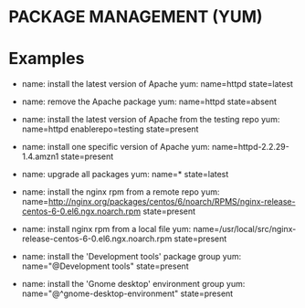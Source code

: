 # PACKAGE MANAGEMENT (YUM)
# Examples
- name: install the latest version of Apache
  yum: name=httpd state=latest

- name: remove the Apache package
  yum: name=httpd state=absent

- name: install the latest version of Apache from the testing repo
  yum: name=httpd enablerepo=testing state=present

- name: install one specific version of Apache
  yum: name=httpd-2.2.29-1.4.amzn1 state=present

- name: upgrade all packages
  yum: name=* state=latest

- name: install the nginx rpm from a remote repo
  yum: name=http://nginx.org/packages/centos/6/noarch/RPMS/nginx-release-centos-6-0.el6.ngx.noarch.rpm state=present

- name: install nginx rpm from a local file
  yum: name=/usr/local/src/nginx-release-centos-6-0.el6.ngx.noarch.rpm state=present

- name: install the 'Development tools' package group
  yum: name="@Development tools" state=present

- name: install the 'Gnome desktop' environment group
  yum: name="@^gnome-desktop-environment" state=present
